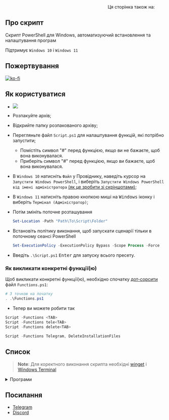 <div align="right">
  Ця сторінка також на:
  <a title="English" href="README.md"><img src="https://upload.wikimedia.org/wikipedia/en/a/ae/Flag_of_the_United_Kingdom.svg" height="11px"/></a>
  <a title="Русский" href="README_ru-ru.md"><img src="https://upload.wikimedia.org/wikipedia/commons/f/f3/Flag_of_Russia.svg" height="11px"/></a>
</div>

## Про скрипт

Скрипт PowerShell для Windows, автоматизуючий встановлення та налаштування програм

Підтримує `Windows 10` і `Windows 11`

## Пожертвування

[![ko-fi](https://www.ko-fi.com/img/githubbutton_sm.svg)](https://ko-fi.com/lowlife)

## Як користуватися

* <a href="https://github.com/lowl1f3/Script/archive/refs/heads/main.zip"><img src="https://img.shields.io/badge/Завантажити-%20ZIP-green&?style=for-the-badge"/></a>
* Розпакуйте архів;
* Відкрийте папку розпакованого архіву;
* Перегляньте файл `Script.ps1` для налаштування функцій, які потрібно запустити;
  * Помістіть символ "#" перед функцією, якщо ви не бажаєте, щоб вона виконувалася.
  * Приберіть символ "#" перед функцією, якщо ви бажаєте, щоб вона виконувалася.
* В `Windows 10` натисніть `Файл` у Провіднику, наведіть курсор на `Запустити Windows PowerShell`, і виберіть `Запустити Windows PowerShell від імені адміністратора` [(як це зробити зі скріншотами)](https://www.howtogeek.com/662611/9-ways-to-open-powershell-in-windows-10/);
* В `Windows 11` натисніть правою кнопкою миші на <kbd>Windows</kbd> іконку і виберіть `Термінал (Адміністратор)`;
* Потім змініть поточне розташування

  ```powershell
  Set-Location -Path "Path\To\Script\Folder"
  ```

* Встановіть політику виконання, щоб запускати сценарії тільки в поточному сеансі PowerShell

  ```powershell
  Set-ExecutionPolicy -ExecutionPolicy Bypass -Scope Process -Force
  ```

* Введіть `.\Script.ps1` <kbd>Enter</kbd> для запуску всього пресету.

### Як викликати конкретні функції(ю)

Щоб викликати конкретні функції(ю), необхідно спочатку [дот-сорсити](https://docs.microsoft.com/ru-ru/powershell/module/microsoft.powershell.core/about/about_operators#dot-sourcing-operator) файл `Functions.ps1`:

```powershell
# З точкою на початку
. .\Functions.ps1
```

* Тепер ви можете робити так

```powershell
Script -Functions <TAB>
Script -Functions tele<TAB>
Script -Functions delete<TAB>

Script -Functions Telegram, DeleteInstallationFiles
```

## Список

> **Note**: Для коректного виконання скрипта необхідні [winget](https://github.com/microsoft/winget-cli) і [Windows Terminal](https://github.com/microsoft/terminal)

<details>
  <summary>Програми</summary>

* [Telegram Desktop](https://desktop.telegram.org)
* [Spotify](https://www.spotify.com/download/windows)
* [Discord](https://discord.com/download)
  * [BetterDiscord](https://betterdiscord.app), [плагіни](https://github.com/lowl1f3/Script/blob/main/src/Module/Source.psm1#L279) і [теми](https://github.com/lowl1f3/Script/blob/main/src/Module/Source.psm1#L380)
* [Steam](https://store.steampowered.com/about)
* [Firefox](https://www.mozilla.org/en/firefox/new/)
* [NanaZip](https://github.com/M2Team/NanaZip#-nanazip)
* [Курсор](https://www.deviantart.com/jepricreations/art/Windows-11-Cursors-Concept-v2-886489356)
* [Notepad++](https://notepad-plus-plus.org/downloads)
* [GitHub Desktop](https://desktop.github.com)
* [Visual Stutio Community](https://visualstudio.microsoft.com/#vs-section)
* [Visual Stutio Code](https://code.visualstudio.com/Download)
* [TeamSpeak 3 Client](https://teamspeak.com/en/downloads)
* [qBittorrent](https://www.qbittorrent.org/download.php)
* [Adobe Creative Cloud](https://creativecloud.adobe.com/en/apps/download/creative-cloud)
* [Java 8(JRE)](https://www.java.com/en/download) і [Java 19(JDK)](https://www.oracle.com/java/technologies/downloads/#jdk19-windows)
* [WireGuard](https://www.wireguard.com/install)
* [Налаштовуваний](https://github.com/farag2/Office) Microsoft Office
  * Word, Excel, PowerPoint, Outlook
* [Sophia Script](https://github.com/farag2/Sophia-Script-for-Windows)
  * [Системні вимоги](https://github.com/farag2/Sophia-Script-for-Windows#system-requirements)
</details>

## Посилання

* [Telegram](https://t.me/lowlif3)
* [Discord](https://discord.com/users/330825971835863042)
